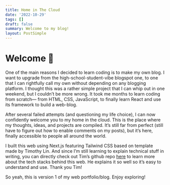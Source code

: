 ```yaml
---
title: Home in The Cloud
date: '2022-10-29'
tags: []
draft: false
summary: Welcome to my blog!
layout: PostSimple
---
```


# Welcome 🏡

One of the main reasons I decided to learn coding is to make my own blog. I want to upgrade from the high-school-student-vibe blogspot one, to one that I can rightfully call my own without depending on any blogging platform. I thought this was a rather simple project that I can whip out in one weekend, but I couldn’t be more wrong. It took me months to learn coding from scratch— from HTML, CSS, JavaScript, to finally learn React and use its framework to build a web-blog.

After several failed attempts (and questioning my life choice), I can now confidently welcome you to my home in the cloud. This is the place where my thoughts, ideas, and projects are compiled. It’s still far from perfect (still have to figure out how to enable comments on my posts), but it’s here, finally accessible to people all around the world. 

I built this web using Next.js featuring Tailwind CSS based on template made by Timothy Lin. And since I’m still learning to explain technical stuff in writing, you can directly check out Tim’s github repo [here](https://github.com/timlrx/tailwind-nextjs-starter-blog) to learn more about the tech stacks behind this web. He explains it so well so it’s easy to understand and use. Thank you Tim!

So yeah, this is version 1 of my web portfolio/blog. Enjoy exploring!